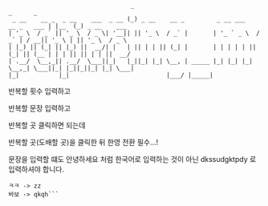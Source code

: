 ```
                                  _                                               _      _              
 _ __    __ _  _ __    ___  _ __ (_) _ __    __ _         _ __ ___    __ _   ___ | |__  (_) _ __    ___ 
| '_ \  / _` || '_ \  / _ \| '__|| || '_ \  / _` |       | '_ ` _ \  / _` | / __|| '_ \ | || '_ \  / _ \
| |_) || (_| || |_) ||  __/| |   | || | | || (_| |       | | | | | || (_| || (__ | | | || || | | ||  __/
| .__/  \__,_|| .__/  \___||_|   |_||_| |_| \__, | _____ |_| |_| |_| \__,_| \___||_| |_||_||_| |_| \___|
|_|           |_|                           |___/ |_____|                                               

```

반복할 횟수 입력하고

반복할 문장 입력하고

반복할 곳 클릭하면 되는데

반복할 곳(도배할 곳)을 클릭한 뒤 한영 전환 필수...!

문장을 입력할 떄도 안녕하세요 처럼 한국어로 입력하는 것이 아닌 dkssudgktpdy 로 입력하셔야 합니다.
```Ex.)
ㅋㅋ -> zz
바보 -> qkqh```

